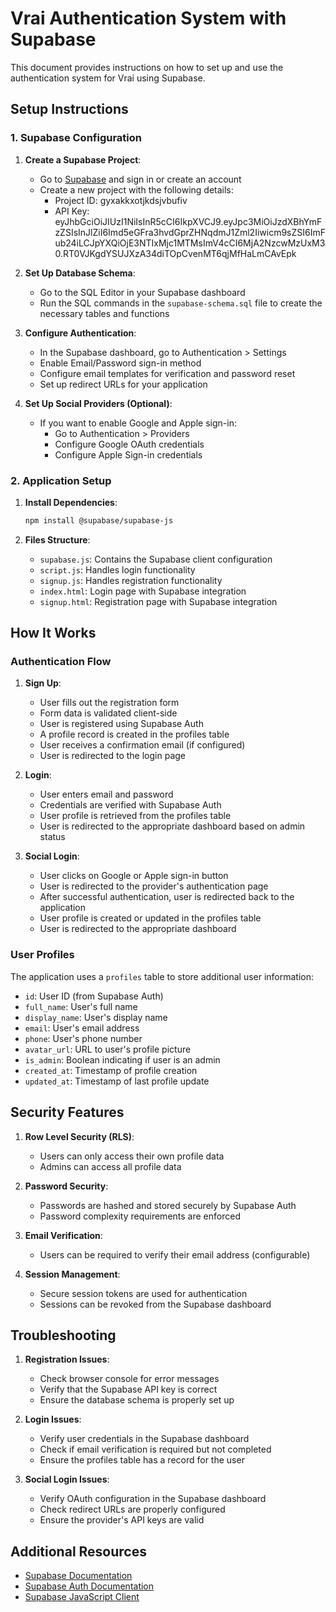 # Vrai Authentication System with Supabase

This document provides instructions on how to set up and use the authentication system for Vrai using Supabase.

## Setup Instructions

### 1. Supabase Configuration

1. **Create a Supabase Project**:
   - Go to [Supabase](https://supabase.com) and sign in or create an account
   - Create a new project with the following details:
     - Project ID: gyxakkxotjkdsjvbufiv
     - API Key: eyJhbGciOiJIUzI1NiIsInR5cCI6IkpXVCJ9.eyJpc3MiOiJzdXBhYmFzZSIsInJlZiI6Imd5eGFra3hvdGprZHNqdmJ1Zml2Iiwicm9sZSI6ImFub24iLCJpYXQiOjE3NTIxMjc1MTMsImV4cCI6MjA2NzcwMzUxM30.RT0VJKgdYSUJXzA34diTOpCvenMT6qjMfHaLmCAvEpk

2. **Set Up Database Schema**:
   - Go to the SQL Editor in your Supabase dashboard
   - Run the SQL commands in the `supabase-schema.sql` file to create the necessary tables and functions

3. **Configure Authentication**:
   - In the Supabase dashboard, go to Authentication > Settings
   - Enable Email/Password sign-in method
   - Configure email templates for verification and password reset
   - Set up redirect URLs for your application

4. **Set Up Social Providers (Optional)**:
   - If you want to enable Google and Apple sign-in:
     - Go to Authentication > Providers
     - Configure Google OAuth credentials
     - Configure Apple Sign-in credentials

### 2. Application Setup

1. **Install Dependencies**:
   ```bash
   npm install @supabase/supabase-js
   ```

2. **Files Structure**:
   - `supabase.js`: Contains the Supabase client configuration
   - `script.js`: Handles login functionality
   - `signup.js`: Handles registration functionality
   - `index.html`: Login page with Supabase integration
   - `signup.html`: Registration page with Supabase integration

## How It Works

### Authentication Flow

1. **Sign Up**:
   - User fills out the registration form
   - Form data is validated client-side
   - User is registered using Supabase Auth
   - A profile record is created in the profiles table
   - User receives a confirmation email (if configured)
   - User is redirected to the login page

2. **Login**:
   - User enters email and password
   - Credentials are verified with Supabase Auth
   - User profile is retrieved from the profiles table
   - User is redirected to the appropriate dashboard based on admin status

3. **Social Login**:
   - User clicks on Google or Apple sign-in button
   - User is redirected to the provider's authentication page
   - After successful authentication, user is redirected back to the application
   - User profile is created or updated in the profiles table
   - User is redirected to the appropriate dashboard

### User Profiles

The application uses a `profiles` table to store additional user information:

- `id`: User ID (from Supabase Auth)
- `full_name`: User's full name
- `display_name`: User's display name
- `email`: User's email address
- `phone`: User's phone number
- `avatar_url`: URL to user's profile picture
- `is_admin`: Boolean indicating if user is an admin
- `created_at`: Timestamp of profile creation
- `updated_at`: Timestamp of last profile update

## Security Features

1. **Row Level Security (RLS)**:
   - Users can only access their own profile data
   - Admins can access all profile data

2. **Password Security**:
   - Passwords are hashed and stored securely by Supabase Auth
   - Password complexity requirements are enforced

3. **Email Verification**:
   - Users can be required to verify their email address (configurable)

4. **Session Management**:
   - Secure session tokens are used for authentication
   - Sessions can be revoked from the Supabase dashboard

## Troubleshooting

1. **Registration Issues**:
   - Check browser console for error messages
   - Verify that the Supabase API key is correct
   - Ensure the database schema is properly set up

2. **Login Issues**:
   - Verify user credentials in the Supabase dashboard
   - Check if email verification is required but not completed
   - Ensure the profiles table has a record for the user

3. **Social Login Issues**:
   - Verify OAuth configuration in the Supabase dashboard
   - Check redirect URLs are properly configured
   - Ensure the provider's API keys are valid

## Additional Resources

- [Supabase Documentation](https://supabase.io/docs)
- [Supabase Auth Documentation](https://supabase.io/docs/guides/auth)
- [Supabase JavaScript Client](https://supabase.io/docs/reference/javascript/installing) 